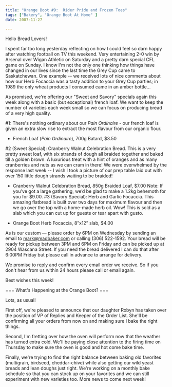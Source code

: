 ```yaml
---
title: "Orange Boot #9:  Rider Pride and Frozen Toes"
tags: ["Bakery", "Orange Boot At Home" ] 
date: 2007-11-27

---
```


Hello Bread Lovers!

I spent far too long yesterday reflecting on how I could feel so darn happy after watching football on TV this weekend. Very entertaining 2-0 win by Arsenal over Wigan Athletic on Saturday and a pretty darn special CFL game on Sunday. I know I'm not the only one thinking how things have changed in our lives since the last time the Grey Cup came to Saskatchewan. One example -- we received lots of nice comments about how our Herb Focaccia was a tasty addition to your Grey Cup parties; in 1989 the only wheat products I consumed came in an amber bottle...

As promised, we're offering our "Sweet and Savory" specials again this week along with a basic (but exceptional) french loaf. We want to keep the number of varieties each week small so we can focus on producing bread of a very high quality.

#1: There's nothing ordinary about our _Pain Ordinaire_ - our french loaf is given an extra slow rise to extract the most flavour from our organic flour.

- French Loaf (_Pain Ordinaire_), 700g Batard, $3.50

#2 (Sweet Special): Cranberry Walnut Celebration Bread. This is a very pretty sweet loaf, with six strands of dough all braided together and baked till a golden brown. A luxurious treat with a hint of oranges and as many cranberries and nuts as we can cram in there! We were overwhelmed by the response last week -- I wish I took a picture of our prep table laid out with over 150 little dough strands waiting to be braided!

- Cranberry Walnut Celebration Bread, 850g Braided Loaf, $7.00 Note: If you’ve got a large gathering, we’d be glad to make a 1.2kg behemoth for you for $9.00. #3 (Savory Special): Herb and Garlic Focaccia. This amazing flatbread is built over two days for maximum flavour and then we go over the top with a home-made herb oil. Wow! This is sold as a slab which you can cut up for guests or tear apart with gusto.

- Orange Boot Herb Focaccia, 8”x12” slab, $4.00

As is our custom — please order by 6PM on Wednesday by sending an email to mark@madbaker.com or calling (306) 522-1592. Your bread will be ready for pickup between 3PM and 6PM on Friday and can be picked up at 2904 Wascana Street. If you need the bread delivered I can do that after 6:00PM Friday but please call in advance to arrange for delivery.

We promise to reply and confirm every email order we receive. So if you don't hear from us within 24 hours please call or email again.

Best wishes this week!

=== What's Happening at the Orange Boot? ===

Lots, as usual!

First off, we're pleased to announce that our daughter Robyn has taken over the position of VP of Replies and Keeper of the Order List. She'll be confirming all your orders from now on and making sure I bake the right things.

Second, I'm fretting over how the oven will perform now that the weather has turned extra cold. We'll be paying close attention to the firing time on Thursday to make sure the oven is good and hot come bake time.

Finally, we're trying to find the right balance between baking old favorites (multigrain, birdseed, cheddar-chive) while also getting our wild yeast breads and lean doughs just right. We're working on a monthly bake schedule so that you can stock up on your favorites and we can still experiment with new varieties too. More news to come next week!
